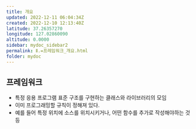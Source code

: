 ```yaml
---
title: 개요
updated: 2022-12-11 06:04:34Z
created: 2022-12-10 12:13:40Z
latitude: 37.26357270
longitude: 127.02860090
altitude: 0.0000
sidebar: mydoc_sidebar2
permalink: Ⅱ.=프레임워크_개요.html
folder: mydoc
---
```


## 프레임워크
- 특정 응용 프로그램 표준 구조를 구현하는 클래스와 라이브러리의 모임
- 이미 프로그래밍할 규칙이 정해져 있다.
- 예를 들어 특정 위치에 소스를 위치시키거나, 어떤 함수를 추가로 작성해야하는 것 등
